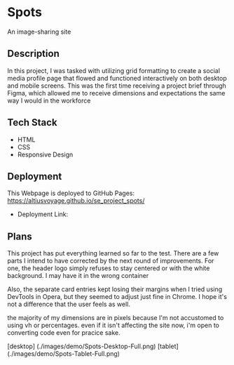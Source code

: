 # Spots

An image-sharing site

## Description

In this project, I was tasked with utilizing grid formatting to create a social media profile page that flowed and functioned interactively on both desktop and mobile screens. This was the first time receiving a project brief through Figma, which allowed me to receive dimensions and expectations the same way I would in the workforce

## Tech Stack

- HTML
- CSS
- Responsive Design

## Deployment

This Webpage is deployed to GitHub Pages: https://altiusvoyage.github.io/se_project_spots/

- Deployment Link:

## Plans

This project has put everything learned so far to the test. There are a few parts I intend to have corrected by the next round of improvements. For one, the header logo simply refuses to stay centered or with the white background. I may have it in the wrong container

Also, the separate card entries kept losing their margins when I tried using DevTools in Opera, but they seemed to adjust just fine in Chrome. I hope it's not a difference that the user feels as well.

the majority of my dimensions are in pixels because I'm not accustomed to using vh or percentages. even if it isn't affecting the site now, i'm open to converting code even for pracice sake.

[desktop] (./images/demo/Spots-Desktop-Full.png)
[tablet] (./images/demo/Spots-Tablet-Full.png)
